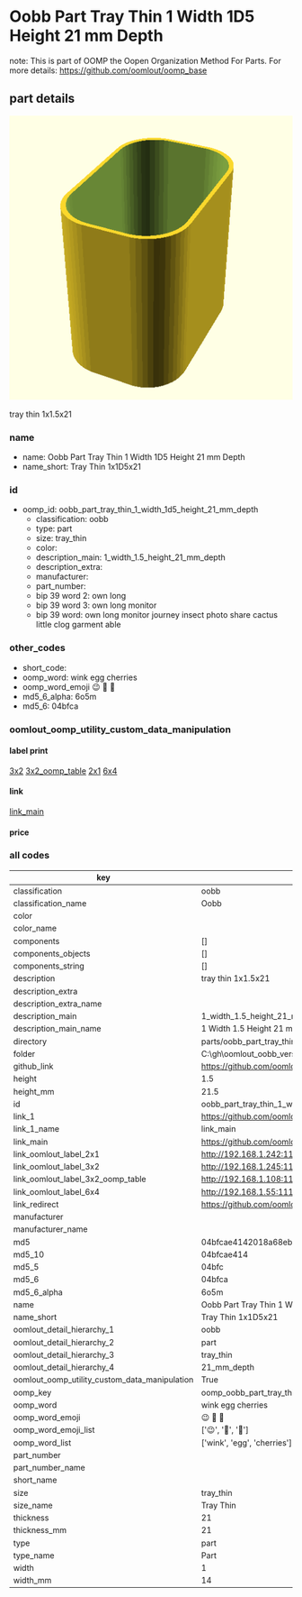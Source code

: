 # Oobb Part Tray Thin 1 Width 1D5 Height 21 mm Depth  

note: This is part of OOMP the Oopen Organization Method For Parts. For more details: https://github.com/oomlout/oomp_base

##  part details
  

[![](3dpr.png)](3dpr.png)

tray thin 1x1.5x21



### name
* name: Oobb Part Tray Thin 1 Width 1D5 Height 21 mm Depth
* name_short: Tray Thin 1x1D5x21 
### id
* oomp_id: oobb_part_tray_thin_1_width_1d5_height_21_mm_depth
  * classification: oobb
  * type: part
  * size: tray_thin
  * color: 
  * description_main: 1_width_1.5_height_21_mm_depth
  * description_extra: 
  * manufacturer: 
  * part_number: 
  * bip 39 word 2: own long
  * bip 39 word 3: own long monitor
  * bip 39 word: own long monitor journey insect photo share cactus little clog garment able

### other_codes
* short_code: 
* oomp_word: wink egg cherries
* oomp_word_emoji :wink: :egg: :cherries:
* md5_6_alpha: 6o5m
* md5_6: 04bfca






### oomlout_oomp_utility_custom_data_manipulation
#### label print
[3x2](http://192.168.1.245:1112/?label=oomp%206o5m)
[3x2_oomp_table](http://192.168.1.108:1112/?label=oomp%206o5m)
[2x1](http://192.168.1.242:1112/?label=oomp%206o5m)
[6x4](http://192.168.1.55:1112/?label=oomp%206o5m)    

#### link

[link_main](https://github.com/oomlout/oomlout_oobb_version_4_generated_parts/tree/main/navigation_oomp/oobb/part/tray_thin/1_width_1.5_height_21_mm_depth/part)                              

#### price







### all codes 
| key | value |  
| --- | --- |  
| classification | oobb |  
| classification_name | Oobb |  
| color |  |  
| color_name |  |  
| components | [] |  
| components_objects | [] |  
| components_string | [] |  
| description | tray thin 1x1.5x21 |  
| description_extra |  |  
| description_extra_name |  |  
| description_main | 1_width_1.5_height_21_mm_depth |  
| description_main_name | 1 Width 1.5 Height 21 mm Depth |  
| directory | parts/oobb_part_tray_thin_1_width_1d5_height_21_mm_depth |  
| folder | C:\gh\oomlout_oobb_version_4_generated_parts\parts\oobb_part_tray_thin_1_width_1d5_height_21_mm_depth |  
| github_link | https://github.com/oomlout/oomlout_oomp_part_src/tree/main/parts/oobb_part_tray_thin_1_width_1d5_height_21_mm_depth |  
| height | 1.5 |  
| height_mm | 21.5 |  
| id | oobb_part_tray_thin_1_width_1d5_height_21_mm_depth |  
| link_1 | https://github.com/oomlout/oomlout_oobb_version_4_generated_parts/tree/main/navigation_oomp/oobb/part/tray_thin/1_width_1.5_height_21_mm_depth/part |  
| link_1_name | link_main |  
| link_main | https://github.com/oomlout/oomlout_oobb_version_4_generated_parts/tree/main/navigation_oomp/oobb/part/tray_thin/1_width_1.5_height_21_mm_depth/part |  
| link_oomlout_label_2x1 | http://192.168.1.242:1112/?label=oomp%206o5m |  
| link_oomlout_label_3x2 | http://192.168.1.245:1112/?label=oomp%206o5m |  
| link_oomlout_label_3x2_oomp_table | http://192.168.1.108:1112/?label=oomp%206o5m |  
| link_oomlout_label_6x4 | http://192.168.1.55:1112/?label=oomp%206o5m |  
| link_redirect | https://github.com/oomlout/oomlout_oobb_version_4_generated_parts/tree/main/parts/oobb_tray_thin_01_1d5_21 |  
| manufacturer |  |  
| manufacturer_name |  |  
| md5 | 04bfcae4142018a68eba87871e20f4f0 |  
| md5_10 | 04bfcae414 |  
| md5_5 | 04bfc |  
| md5_6 | 04bfca |  
| md5_6_alpha | 6o5m |  
| name | Oobb Part Tray Thin 1 Width 1D5 Height 21 mm Depth |  
| name_short | Tray Thin 1x1D5x21  |  
| oomlout_detail_hierarchy_1 | oobb |  
| oomlout_detail_hierarchy_2 | part |  
| oomlout_detail_hierarchy_3 | tray_thin |  
| oomlout_detail_hierarchy_4 | 21_mm_depth |  
| oomlout_oomp_utility_custom_data_manipulation | True |  
| oomp_key | oomp_oobb_part_tray_thin_1_width_1d5_height_21_mm_depth |  
| oomp_word | wink egg cherries |  
| oomp_word_emoji | :wink: :egg: :cherries: |  
| oomp_word_emoji_list | [':wink:', ':egg:', ':cherries:'] |  
| oomp_word_list | ['wink', 'egg', 'cherries'] |  
| part_number |  |  
| part_number_name |  |  
| short_name |  |  
| size | tray_thin |  
| size_name | Tray Thin |  
| thickness | 21 |  
| thickness_mm | 21 |  
| type | part |  
| type_name | Part |  
| width | 1 |  
| width_mm | 14 |  

